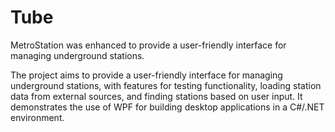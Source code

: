 # Tube
MetroStation was enhanced to provide a user-friendly interface for managing underground stations.

The project aims to provide a user-friendly interface for managing underground stations, with features for testing functionality, loading station data from external sources, and finding stations based on user input. It demonstrates the use of WPF for building desktop applications in a C#/.NET environment.
